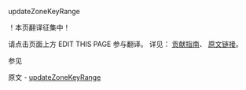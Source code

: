  updateZoneKeyRange

 ！本页翻译征集中！

请点击页面上方 EDIT THIS PAGE 参与翻译。
详见：
[贡献指南]( https://github.com/JinMuInfo/MongoDB-Manual-zh/blob/master/CONTRIBUTING.md )、
[原文链接](  https://docs.mongodb.com/manual/reference/command/updateZoneKeyRange/  )。

 参见

原文 - [updateZoneKeyRange]( https://docs.mongodb.com/manual/reference/command/updateZoneKeyRange/ )

